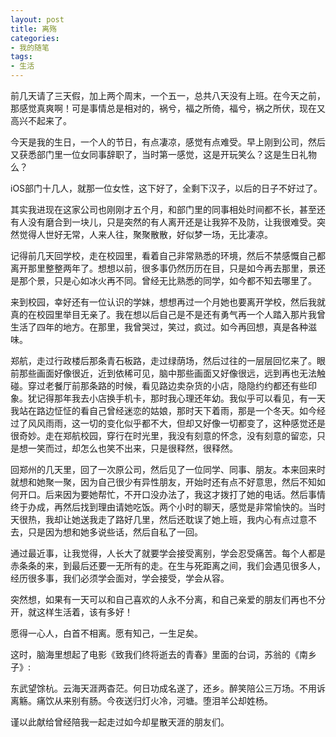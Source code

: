 ```yaml
---
layout: post
title: 离殇
categories:
- 我的随笔
tags:
- 生活
---
```


前几天请了三天假，加上两个周末，一个五一，总共八天没有上班。在今天之前，那感觉真爽啊！可是事情总是相对的，祸兮，福之所倚，福兮，祸之所伏，现在又高兴不起来了。

今天是我的生日，一个人的节日，有点凄凉，感觉有点难受。早上刚到公司，然后又获悉部门里一位女同事辞职了，当时第一感觉，这是开玩笑么？这是生日礼物么？

iOS部门十几人，就那一位女性，这下好了，全剩下汉子，以后的日子不好过了。

其实我进现在这家公司也刚刚才五个月，和部门里的同事相处时间都不长，甚至还有人没有磨合到一块儿，只是突然的有人离开还是让我猝不及防，让我很难受。突然觉得人世好无常，人来人往，聚聚散散，好似梦一场，无比凄凉。

记得前几天回学校，走在校园里，看着自己非常熟悉的环境，然后不禁感慨自己都离开那里整整两年了。想想以前，很多事仍然历历在目，只是如今再去那里，景还是那个景，只是心如冰火再不同。曾经无比熟悉的同学，如今都不知去哪里了。

来到校园，幸好还有一位认识的学妹，想想再过一个月她也要离开学校，然后我就真的在校园里举目无亲了。我在想以后自己是不是还有勇气再一个人踏入那片我曾生活了四年的地方。在那里，我曾哭过，笑过，疯过。如今再回想，真是各种滋味。

郑航，走过行政楼后那条青石板路，走过绿荫场，然后过往的一层层回忆来了。眼前那些画面好像很近，近到依稀可见，脑中那些画面又好像很远，远到再也无法触碰。穿过老餐厅前那条路的时候，看见路边卖杂货的小店，隐隐约约都还有些印象。犹记得那年我去小店换手机卡，那时我心理还年幼。我似乎可以看见，有一天我站在路边怔怔的看自己曾经迷恋的姑娘，那时天下着雨，那是一个冬天。如今经过了风风雨雨，这一切的变化似乎都不大，但却又好像一切都变了，这种感觉还是很奇妙。走在郑航校园，穿行在时光里，我没有刻意的怀念，没有刻意的留恋，只是想一笑而过，却怎么也笑不出来，只是很释然，很释然。

回郑州的几天里，回了一次原公司，然后见了一位同学、同事、朋友。本来回来时就想和她聚一聚，因为自己很少有异性朋友，开始时还有点不好意思，然后不知如何开口。后来因为要她帮忙，不开口没办法了，我这才拨打了她的电话。然后事情终于办成，再然后找到理由请她吃饭。两个小时的聊天，感觉是非常愉快的。当时天很热，我却让她送我走了路好几里，然后还耽误了她上班，我内心有点过意不去，只是因为想和她多说些话，然后自私了一回。

通过最近事，让我觉得，人长大了就要学会接受离别，学会忍受痛苦。每个人都是赤条条的来，到最后还要一无所有的走。在生与死距离之间，我们会遇见很多人，经历很多事，我们必须学会面对，学会接受，学会从容。

突然想，如果有一天可以和自己喜欢的人永不分离，和自己亲爱的朋友们再也不分开，就这样生活着，该有多好！

愿得一心人，白首不相离。愿有知己，一生足矣。

这时，脑海里想起了电影《致我们终将逝去的青春》里面的台词，苏翁的《南乡子》:

东武望馀杭。云海天涯两杳茫。何日功成名遂了，还乡。醉笑陪公三万场。不用诉离觞。痛饮从来别有肠。今夜送归灯火冷，河塘。堕泪羊公却姓杨。 

谨以此献给曾经陪我一起走过如今却星散天涯的朋友们。






